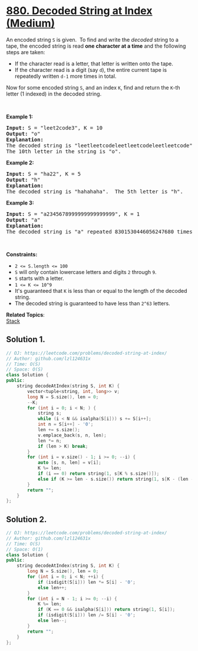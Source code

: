# [880. Decoded String at Index (Medium)](https://leetcode.com/problems/decoded-string-at-index/)

<p>An encoded string <code>S</code> is given.&nbsp; To find and write the <em>decoded</em> string to a tape, the encoded string is read <strong>one character at a time</strong>&nbsp;and the following steps are taken:</p>

<ul>
	<li>If the character read is a letter, that letter is written onto the tape.</li>
	<li>If the character read is a digit (say <code>d</code>), the entire current tape is repeatedly written&nbsp;<code>d-1</code>&nbsp;more times in total.</li>
</ul>

<p>Now for some encoded string <code>S</code>, and an index <code>K</code>, find and return the <code>K</code>-th letter (1 indexed) in the decoded string.</p>

<p>&nbsp;</p>

<div>
<p><strong>Example 1:</strong></p>

<pre><strong>Input: </strong>S = <span id="example-input-1-1">"leet2code3"</span>, K = <span id="example-input-1-2">10</span>
<strong>Output: </strong><span id="example-output-1">"o"</span>
<strong>Explanation: </strong>
The decoded string is "leetleetcodeleetleetcodeleetleetcode".
The 10th letter in the string is "o".
</pre>

<div>
<p><strong>Example 2:</strong></p>

<pre><strong>Input: </strong>S = <span id="example-input-2-1">"ha22"</span>, K = <span id="example-input-2-2">5</span>
<strong>Output: </strong><span id="example-output-2">"h"</span>
<strong>Explanation: </strong>
The decoded string is "hahahaha".  The 5th letter is "h".
</pre>

<div>
<p><strong>Example 3:</strong></p>

<pre><strong>Input: </strong>S = <span id="example-input-3-1">"a2345678999999999999999"</span>, K = <span id="example-input-3-2">1</span>
<strong>Output: </strong><span id="example-output-3">"a"</span>
<strong>Explanation: </strong>
The decoded string is "a" repeated 8301530446056247680 times.  The 1st letter is "a".
</pre>
</div>
</div>
</div>

<p>&nbsp;</p>
<p><strong>Constraints:</strong></p>

<ul>
	<li><code>2 &lt;= S.length &lt;= 100</code></li>
	<li><code>S</code>&nbsp;will only contain lowercase letters and digits <code>2</code> through <code>9</code>.</li>
	<li><code>S</code>&nbsp;starts with a letter.</li>
	<li><code>1 &lt;= K &lt;= 10^9</code></li>
	<li>It's guaranteed that <code>K</code>&nbsp;is less than or equal to the length of the decoded string.</li>
	<li>The decoded string is guaranteed to have less than <code>2^63</code> letters.</li>
</ul>


**Related Topics**:  
[Stack](https://leetcode.com/tag/stack/)

## Solution 1.

```cpp
// OJ: https://leetcode.com/problems/decoded-string-at-index/
// Author: github.com/lzl124631x
// Time: O(S)
// Space: O(S)
class Solution {
public:
    string decodeAtIndex(string S, int K) {
        vector<tuple<string, int, long>> v;
        long N = S.size(), len = 0;
        --K;
        for (int i = 0; i < N; ) {
            string s;
            while (i < N && isalpha(S[i])) s += S[i++];
            int n = S[i++] - '0';
            len += s.size();
            v.emplace_back(s, n, len);
            len *= n;
            if (len > K) break;
        }
        for (int i = v.size() - 1; i >= 0; --i) {
            auto [s, n, len] = v[i];
            K %= len;
            if (i == 0) return string(1, s[K % s.size()]);
            else if (K >= len - s.size()) return string(1, s[K - (len - s.size())]);
        }
        return "";
    }
};
```

## Solution 2.

```cpp
// OJ: https://leetcode.com/problems/decoded-string-at-index/
// Author: github.com/lzl124631x
// Time: O(S)
// Space: O(1)
class Solution {
public:
    string decodeAtIndex(string S, int K) {
        long N = S.size(), len = 0;
        for (int i = 0; i < N; ++i) {
            if (isdigit(S[i])) len *= S[i] - '0';
            else len++;
        }
        for (int i = N - 1; i >= 0; --i) {
            K %= len;
            if (K == 0 && isalpha(S[i])) return string(1, S[i]);
            if (isdigit(S[i])) len /= S[i] - '0';
            else len--;
        }
        return "";
    }
};
```